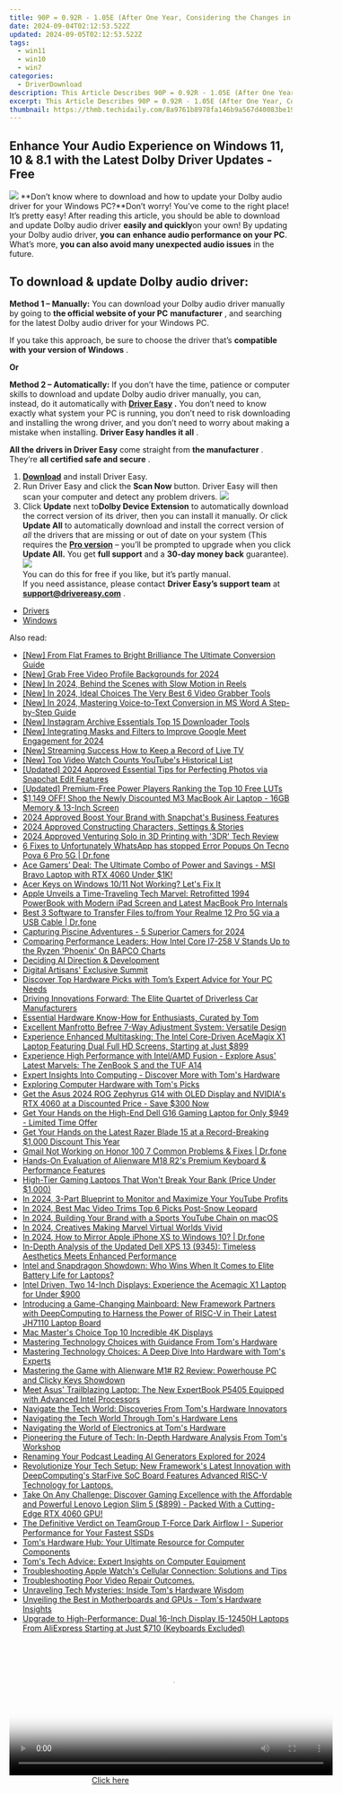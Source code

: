 ```yaml
---
title: 90P = 0.92R - 1.05E (After One Year, Considering the Changes in Revenue and Expenses)
date: 2024-09-04T02:12:53.522Z
updated: 2024-09-05T02:12:53.522Z
tags:
  - win11
  - win10
  - win7
categories:
  - DriverDownload
description: This Article Describes 90P = 0.92R - 1.05E (After One Year, Considering the Changes in Revenue and Expenses)
excerpt: This Article Describes 90P = 0.92R - 1.05E (After One Year, Considering the Changes in Revenue and Expenses)
thumbnail: https://thmb.techidaily.com/8a9761b8978fa146b9a567d40083be19a38cbff4b3b505bcb0e46f12fc854ef6.png
---
```


## Enhance Your Audio Experience on Windows 11, 10 & 8.1 with the Latest Dolby Driver Updates - Free

![](https://images.drivereasy.com/wp-content/uploads/2019/01/snap000424-300x186.png)   **Don’t know where to download and how to update your Dolby audio driver for your Windows PC?**Don’t worry! You’ve come to the right place! It’s pretty easy! After reading this article, you should be able to download and update Dolby audio driver **easily and quickly**on your own! By updating your Dolby audio driver, **you**  **can**  **enhance audio performance on your PC**. What’s more, **you can also avoid many unexpected audio issues**  in the future.

## **To download & update Dolby audio driver:**

**Method 1 – Manually:**  You can download your Dolby audio driver manually by going to **the official website of your PC** **manufacturer**  , and searching for the latest Dolby audio driver for your Windows PC.

 If you take this approach, be sure to choose the driver that’s **compatible with** **your version of Windows** .

**Or**

**Method 2 – Automatically:**   If you don’t have the time, patience or computer skills to download and update Dolby audio driver manually, you can, instead, do it automatically with **[Driver Easy](https://tools.techidaily.com/drivereasy/download/) .**  You don’t need to know exactly what system your PC is running, you don’t need to risk downloading and installing the wrong driver, and you don’t need to worry about making a mistake when installing. **Driver Easy handles it all** .

**All the drivers in Driver Easy** come straight from **the manufacturer** . They‘re **all certified safe and secure** .

1. **[Download](https://tools.techidaily.com/drivereasy/download/)**  and install Driver Easy.
2. Run Driver Easy and click the **Scan Now**  button. Driver Easy will then scan your computer and detect any problem drivers. ![](https://images.drivereasy.com/wp-content/uploads/2019/01/snap000425.png)
3. Click **Update**  next to**Dolby Device Extension** to automatically download the correct version of its driver, then you can install it manually. Or click **Update All**  to automatically download and install the correct version of _all_  the drivers that are missing or out of date on your system (This requires the **[Pro version](https://tools.techidaily.com/drivereasy/download/)**  – you’ll be prompted to upgrade when you click **Update All.** You get **full support**  and a **30-day money back**  guarantee).  
![](https://images.drivereasy.com/wp-content/uploads/2019/01/snap000426.png)  
 You can do this for free if you like, but it’s partly manual.  
 If you need assistance, please contact **Driver Easy’s support team** at [**support@drivereasy.com**](https://tools.techidaily.com/drivereasy/download/) .

* [Drivers](https://tools.techidaily.com/drivereasy/download/)
* [Windows](https://tools.techidaily.com/drivereasy/download/)

<ins class="adsbygoogle"
     style="display:block"
     data-ad-format="autorelaxed"
     data-ad-client="ca-pub-7571918770474297"
     data-ad-slot="1223367746"></ins>



<ins class="adsbygoogle"
     style="display:block"
     data-ad-client="ca-pub-7571918770474297"
     data-ad-slot="8358498916"
     data-ad-format="auto"
     data-full-width-responsive="true"></ins>

<span class="atpl-alsoreadstyle">Also read:</span>
<div><ul>
<li><a href="https://some-knowledge.techidaily.com/new-from-flat-frames-to-bright-brilliance-the-ultimate-conversion-guide/"><u>[New] From Flat Frames to Bright Brilliance  The Ultimate Conversion Guide</u></a></li>
<li><a href="https://eaxpv-info.techidaily.com/new-grab-free-video-profile-backgrounds-for-2024/"><u>[New] Grab Free Video Profile Backgrounds for 2024</u></a></li>
<li><a href="https://instagram-clips.techidaily.com/new-in-2024-behind-the-scenes-with-slow-motion-in-reels/"><u>[New] In 2024, Behind the Scenes with Slow Motion in Reels</u></a></li>
<li><a href="https://visual-screen-recording.techidaily.com/new-in-2024-ideal-choices-the-very-best-6-video-grabber-tools/"><u>[New] In 2024, Ideal Choices  The Very Best 6 Video Grabber Tools</u></a></li>
<li><a href="https://vp-tips.techidaily.com/new-in-2024-mastering-voice-to-text-conversion-in-ms-word-a-step-by-step-guide/"><u>[New] In 2024, Mastering Voice-to-Text Conversion in MS Word  A Step-by-Step Guide</u></a></li>
<li><a href="https://instagram-clips.techidaily.com/new-instagram-archive-essentials-top-15-downloader-tools/"><u>[New] Instagram Archive Essentials  Top 15 Downloader Tools</u></a></li>
<li><a href="https://screen-recording.techidaily.com/new-integrating-masks-and-filters-to-improve-google-meet-engagement-for-2024/"><u>[New] Integrating Masks and Filters to Improve Google Meet Engagement for 2024</u></a></li>
<li><a href="https://visual-screen-recording.techidaily.com/new-streaming-success-how-to-keep-a-record-of-live-tv/"><u>[New] Streaming Success  How to Keep a Record of Live TV</u></a></li>
<li><a href="https://facebook-video-share.techidaily.com/new-top-video-watch-counts-youtubes-historical-list/"><u>[New] Top Video Watch Counts  YouTube's Historical List</u></a></li>
<li><a href="https://snapchat-videos.techidaily.com/updated-2024-approved-essential-tips-for-perfecting-photos-via-snapchat-edit-features/"><u>[Updated] 2024 Approved  Essential Tips for Perfecting Photos via Snapchat Edit Features</u></a></li>
<li><a href="https://extra-approaches.techidaily.com/updated-premium-free-power-players-ranking-the-top-10-free-luts/"><u>[Updated] Premium-Free Power Players  Ranking the Top 10 Free LUTs</u></a></li>
<li><a href="https://hardware-help.techidaily.com/1149-off-shop-the-newly-discounted-m3-macbook-air-laptop-16gb-memory-and-13-inch-screen/"><u>$1,149 OFF! Shop the Newly Discounted M3 MacBook Air Laptop - 16GB Memory & 13-Inch Screen</u></a></li>
<li><a href="https://snapchat-videos.techidaily.com/2024-approved-boost-your-brand-with-snapchats-business-features/"><u>2024 Approved  Boost Your Brand with Snapchat's Business Features</u></a></li>
<li><a href="https://extra-resources.techidaily.com/2024-approved-constructing-characters-settings-and-stories/"><u>2024 Approved  Constructing Characters, Settings & Stories</u></a></li>
<li><a href="https://some-guidance.techidaily.com/2024-approved-venturing-solo-in-3d-printing-with-3dr-tech-review/"><u>2024 Approved  Venturing Solo in 3D Printing with '3DR' Tech Review</u></a></li>
<li><a href="https://howto.techidaily.com/6-fixes-to-unfortunately-whatsapp-has-stopped-error-popups-on-tecno-pova-6-pro-5g-drfone-by-drfone-fix-android-problems-fix-android-problems/"><u>6 Fixes to Unfortunately WhatsApp has stopped Error Popups On Tecno Pova 6 Pro 5G | Dr.fone</u></a></li>
<li><a href="https://hardware-help.techidaily.com/ace-gamers-deal-the-ultimate-combo-of-power-and-savings-msi-bravo-laptop-with-rtx-4060-under-1k/"><u>Ace Gamers’ Deal: The Ultimate Combo of Power and Savings - MSI Bravo Laptop with RTX 4060 Under $1K!</u></a></li>
<li><a href="https://common-error.techidaily.com/1723209027604-acer-keys-on-windows-1011-not-working-lets-fix-it/"><u>Acer Keys on Windows 10/11 Not Working? Let's Fix It</u></a></li>
<li><a href="https://hardware-help.techidaily.com/apple-unveils-a-time-traveling-tech-marvel-retrofitted-1994-powerbook-with-modern-ipad-screen-and-latest-macbook-pro-internals/"><u>Apple Unveils a Time-Traveling Tech Marvel: Retrofitted 1994 PowerBook with Modern iPad Screen and Latest MacBook Pro Internals</u></a></li>
<li><a href="https://blog-min.techidaily.com/best-3-software-to-transfer-files-tofrom-your-realme-12-pro-5g-via-a-usb-cable-drfone-by-drfone-transfer-from-android-transfer-from-android/"><u>Best 3 Software to Transfer Files to/from Your Realme 12 Pro 5G via a USB Cable | Dr.fone</u></a></li>
<li><a href="https://fox-helps.techidaily.com/capturing-piscine-adventures-5-superior-camers-for-2024/"><u>Capturing Piscine Adventures - 5 Superior Camers for 2024</u></a></li>
<li><a href="https://hardware-help.techidaily.com/comparing-performance-leaders-how-intel-core-i7-258-v-stands-up-to-the-ryzen-phoenix-on-bapco-charts/"><u>Comparing Performance Leaders: How Intel Core I7-258 V Stands Up to the Ryzen 'Phoenix' On BAPCO Charts</u></a></li>
<li><a href="https://tech-savvy.techidaily.com/deciding-ai-direction-and-development/"><u>Deciding AI Direction & Development</u></a></li>
<li><a href="https://youtube-sure.techidaily.com/al-artisans-exclusive-summit/"><u>Digital Artisans' Exclusive Summit</u></a></li>
<li><a href="https://hardware-help.techidaily.com/discover-top-hardware-picks-with-toms-expert-advice-for-your-pc-needs/"><u>Discover Top Hardware Picks with Tom’s Expert Advice for Your PC Needs</u></a></li>
<li><a href="https://technical-tips.techidaily.com/driving-innovations-forward-the-elite-quartet-of-driverless-car-manufacturers/"><u>Driving Innovations Forward: The Elite Quartet of Driverless Car Manufacturers</u></a></li>
<li><a href="https://hardware-help.techidaily.com/essential-hardware-know-how-for-enthusiasts-curated-by-tom/"><u>Essential Hardware Know-How for Enthusiasts, Curated by Tom</u></a></li>
<li><a href="https://buynow-info.techidaily.com/excellent-manfrotto-befree-7-way-adjustment-system-versatile-design/"><u>Excellent Manfrotto Befree 7-Way Adjustment System: Versatile Design</u></a></li>
<li><a href="https://hardware-help.techidaily.com/experience-enhanced-multitasking-the-intel-core-driven-acemagix-x1-laptop-featuring-dual-full-hd-screens-starting-at-just-899/"><u>Experience Enhanced Multitasking: The Intel Core-Driven AceMagix X1 Laptop Featuring Dual Full HD Screens, Starting at Just $899</u></a></li>
<li><a href="https://hardware-help.techidaily.com/experience-high-performance-with-intelamd-fusion-explore-asus-latest-marvels-the-zenbook-s-and-the-tuf-a14/"><u>Experience High Performance with Intel/AMD Fusion - Explore Asus' Latest Marvels: The ZenBook S and the TUF A14</u></a></li>
<li><a href="https://hardware-help.techidaily.com/expert-insights-into-computing-discover-more-with-toms-hardware/"><u>Expert Insights Into Computing - Discover More with Tom's Hardware</u></a></li>
<li><a href="https://hardware-help.techidaily.com/exploring-computer-hardware-with-toms-picks/"><u>Exploring Computer Hardware with Tom's Picks</u></a></li>
<li><a href="https://hardware-help.techidaily.com/1723862686840-get-the-asus-2024-rog-zephyrus-g14-with-oled-display-and-nvidias-rtx-4060-at-a-discounted-price-save-300-now/"><u>Get the Asus 2024 ROG Zephyrus G14 with OLED Display and NVIDIA's RTX 4060 at a Discounted Price - Save $300 Now</u></a></li>
<li><a href="https://hardware-help.techidaily.com/1723862721549-get-your-hands-on-the-high-end-dell-g16-gaming-laptop-for-only-949-limited-time-offer/"><u>Get Your Hands on the High-End Dell G16 Gaming Laptop for Only $949 - Limited Time Offer</u></a></li>
<li><a href="https://hardware-help.techidaily.com/get-your-hands-on-the-latest-razer-blade-15-at-a-record-breaking-1000-discount-this-year/"><u>Get Your Hands on the Latest Razer Blade 15 at a Record-Breaking $1,000 Discount This Year</u></a></li>
<li><a href="https://howto.techidaily.com/gmail-not-working-on-honor-100-7-common-problems-and-fixes-drfone-by-drfone-fix-android-problems-fix-android-problems/"><u>Gmail Not Working on Honor 100 7 Common Problems & Fixes | Dr.fone</u></a></li>
<li><a href="https://hardware-help.techidaily.com/hands-on-evaluation-of-alienware-m18-r2s-premium-keyboard-and-performance-features/"><u>Hands-On Evaluation of Alienware M18 R2's Premium Keyboard & Performance Features</u></a></li>
<li><a href="https://hardware-help.techidaily.com/high-tier-gaming-laptops-that-wont-break-your-bank-price-under-1000/"><u>High-Tier Gaming Laptops That Won't Break Your Bank (Price Under $1,000)</u></a></li>
<li><a href="https://youtube-lab.techidaily.com/24-3-part-blueprint-to-monitor-and-maximize-your-youtube-profits/"><u>In 2024, 3-Part Blueprint to Monitor and Maximize Your YouTube Profits</u></a></li>
<li><a href="https://extra-hints.techidaily.com/in-2024-best-mac-video-trims-top-6-picks-post-snow-leopard/"><u>In 2024, Best Mac Video Trims  Top 6 Picks Post-Snow Leopard</u></a></li>
<li><a href="https://youtube-videos.techidaily.com/in-2024-building-your-brand-with-a-sports-youtube-chain-on-macos/"><u>In 2024, Building Your Brand with a Sports YouTube Chain on macOS</u></a></li>
<li><a href="https://youtube-webster.techidaily.com/24-creatives-making-marvel-virtual-worlds-vivid/"><u>In 2024, Creatives Making Marvel Virtual Worlds Vivid</u></a></li>
<li><a href="https://screen-mirror.techidaily.com/in-2024-how-to-mirror-apple-iphone-xs-to-windows-10-drfone-by-drfone-ios/"><u>In 2024, How to Mirror Apple iPhone XS to Windows 10? | Dr.fone</u></a></li>
<li><a href="https://hardware-help.techidaily.com/in-depth-analysis-of-the-updated-dell-xps-13-9345-timeless-aesthetics-meets-enhanced-performance/"><u>In-Depth Analysis of the Updated Dell XPS 13 (9345): Timeless Aesthetics Meets Enhanced Performance</u></a></li>
<li><a href="https://hardware-help.techidaily.com/intel-and-snapdragon-showdown-who-wins-when-it-comes-to-elite-battery-life-for-laptops/"><u>Intel and Snapdragon Showdown: Who Wins When It Comes to Elite Battery Life for Laptops?</u></a></li>
<li><a href="https://hardware-help.techidaily.com/intel-driven-two-14-inch-displays-experience-the-acemagic-x1-laptop-for-under-900/"><u>Intel Driven, Two 14-Inch Displays: Experience the Acemagic X1 Laptop for Under $900</u></a></li>
<li><a href="https://hardware-help.techidaily.com/introducing-a-game-changing-mainboard-new-framework-partners-with-deepcomputing-to-harness-the-power-of-risc-v-in-their-latest-jh7110-laptop-board/"><u>Introducing a Game-Changing Mainboard: New Framework Partners with DeepComputing to Harness the Power of RISC-V in Their Latest JH7110 Laptop Board</u></a></li>
<li><a href="https://extra-tips.techidaily.com/mac-masters-choice-top-10-incredible-4k-displays/"><u>Mac Master's Choice  Top 10 Incredible 4K Displays</u></a></li>
<li><a href="https://hardware-help.techidaily.com/mastering-technology-choices-with-guidance-from-toms-hardware/"><u>Mastering Technology Choices with Guidance From Tom's Hardware</u></a></li>
<li><a href="https://hardware-help.techidaily.com/mastering-technology-choices-a-deep-dive-into-hardware-with-toms-experts/"><u>Mastering Technology Choices: A Deep Dive Into Hardware with Tom's Experts</u></a></li>
<li><a href="https://hardware-help.techidaily.com/mastering-the-game-with-alienware-m1-r2-review-powerhouse-pc-and-clicky-keys-showdown/"><u>Mastering the Game with Alienware M1# R2 Review: Powerhouse PC and Clicky Keys Showdown</u></a></li>
<li><a href="https://hardware-help.techidaily.com/meet-asus-trailblazing-laptop-the-new-expertbook-p5405-equipped-with-advanced-intel-processors/"><u>Meet Asus' Trailblazing Laptop: The New ExpertBook P5405 Equipped with Advanced Intel Processors</u></a></li>
<li><a href="https://hardware-help.techidaily.com/navigate-the-tech-world-discoveries-from-toms-hardware-innovators/"><u>Navigate the Tech World: Discoveries From Tom's Hardware Innovators</u></a></li>
<li><a href="https://hardware-help.techidaily.com/navigating-the-tech-world-through-toms-hardware-lens/"><u>Navigating the Tech World Through Tom's Hardware Lens</u></a></li>
<li><a href="https://hardware-help.techidaily.com/navigating-the-world-of-electronics-at-toms-hardware/"><u>Navigating the World of Electronics at Tom's Hardware</u></a></li>
<li><a href="https://hardware-help.techidaily.com/pioneering-the-future-of-tech-in-depth-hardware-analysis-from-toms-workshop/"><u>Pioneering the Future of Tech: In-Depth Hardware Analysis From Tom's Workshop</u></a></li>
<li><a href="https://extra-skills.techidaily.com/renaming-your-podcast-leading-ai-generators-explored-for-2024/"><u>Renaming Your Podcast  Leading AI Generators Explored for 2024</u></a></li>
<li><a href="https://hardware-help.techidaily.com/1723862718948-revolutionize-your-tech-setup-new-frameworks-latest-innovation-with-deepcomputings-starfive-soc-board-features-advanced-risc-v-technology-for-laptops/"><u>Revolutionize Your Tech Setup: New Framework's Latest Innovation with DeepComputing's StarFive SoC Board Features Advanced RISC-V Technology for Laptops.</u></a></li>
<li><a href="https://hardware-help.techidaily.com/1723862719671-take-on-any-challenge-discover-gaming-excellence-with-the-affordable-and-powerful-lenovo-legion-slim-5-899-packed-with-a-cutting-edge-rtx-4060-gpu/"><u>Take On Any Challenge: Discover Gaming Excellence with the Affordable and Powerful Lenovo Legion Slim 5 ($899) - Packed With a Cutting-Edge RTX 4060 GPU!</u></a></li>
<li><a href="https://hardware-tips.techidaily.com/the-definitive-verdict-on-teamgroup-t-force-dark-airflow-i-superior-performance-for-your-fastest-ssds/"><u>The Definitive Verdict on TeamGroup T-Force Dark Airflow I - Superior Performance for Your Fastest SSDs</u></a></li>
<li><a href="https://hardware-help.techidaily.com/toms-hardware-hub-your-ultimate-resource-for-computer-components/"><u>Tom's Hardware Hub: Your Ultimate Resource for Computer Components</u></a></li>
<li><a href="https://hardware-help.techidaily.com/toms-tech-advice-expert-insights-on-computer-equipment/"><u>Tom's Tech Advice: Expert Insights on Computer Equipment</u></a></li>
<li><a href="https://technical-tips.techidaily.com/troubleshooting-apple-watchs-cellular-connection-solutions-and-tips/"><u>Troubleshooting Apple Watch's Cellular Connection: Solutions and Tips</u></a></li>
<li><a href="https://data-wizards.techidaily.com/1720672338660-troubleshooting-poor-video-repair-outcomes/"><u>Troubleshooting Poor Video Repair Outcomes.</u></a></li>
<li><a href="https://hardware-help.techidaily.com/unraveling-tech-mysteries-inside-toms-hardware-wisdom/"><u>Unraveling Tech Mysteries: Inside Tom's Hardware Wisdom</u></a></li>
<li><a href="https://hardware-help.techidaily.com/unveiling-the-best-in-motherboards-and-gpus-toms-hardware-insights/"><u>Unveiling the Best in Motherboards and GPUs - Tom's Hardware Insights</u></a></li>
<li><a href="https://hardware-help.techidaily.com/upgrade-to-high-performance-dual-16-inch-display-i5-12450h-laptops-from-aliexpress-starting-at-just-710-keyboards-excluded/"><u>Upgrade to High-Performance: Dual 16-Inch Display I5-12450H Laptops From AliExpress Starting at Just $710 (Keyboards Excluded)</u></a></li>
</ul></div>

<!-- affiliate ads begin -->
<span id="1983545">
					<video width="576" height="240" style="cursor:pointer"
           poster="//a.impactradius-go.com/display-clicktoplayimage/1983545.png"
           onclick="if(!this.playClicked){this.play();this.setAttribute('controls',true);this.playClicked=true;}">
	   <source src="//a.impactradius-go.com/display-ad/22993-1983545">
	   <img src="//a.impactradius-go.com/display-clicktoplayimage/1983545.png" style="border: none; height: 100%; width: 100%; object-fit: contain">
	</video>
	<div style="width:360px;text-align:center"><a href="javascript:window.open(decodeURIComponent('https%3A%2F%2Fhomestyler.sjv.io%2Fc%2F5597632%2F1983545%2F22993'), '_blank');void(0);">Click here</a></div>
</span>
<img height="0" width="0" src="https://imp.pxf.io/i/5597632/1983545/22993" style="position:absolute;visibility:hidden;" border="0" />
<!-- affiliate ads end -->